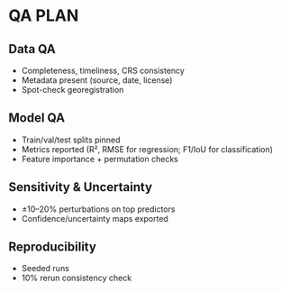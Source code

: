 # QA PLAN

## Data QA
- Completeness, timeliness, CRS consistency
- Metadata present (source, date, license)
- Spot-check georegistration

## Model QA
- Train/val/test splits pinned
- Metrics reported (R², RMSE for regression; F1/IoU for classification)
- Feature importance + permutation checks

## Sensitivity & Uncertainty
- ±10–20% perturbations on top predictors
- Confidence/uncertainty maps exported

## Reproducibility
- Seeded runs
- 10% rerun consistency check
